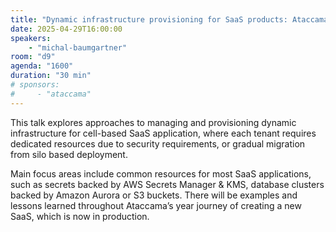 ```yaml
---
title: "Dynamic infrastructure provisioning for SaaS products: Ataccama way"
date: 2025-04-29T16:00:00
speakers:
    - "michal-baumgartner"
room: "d9"
agenda: "1600"
duration: "30 min"
# sponsors:
#     - "ataccama"
---
```


This talk explores approaches to managing and provisioning dynamic infrastructure for cell-based SaaS application, where each tenant requires dedicated resources due to security requirements, or gradual migration from silo based deployment.

Main focus areas include common resources for most SaaS applications, such as secrets backed by AWS Secrets Manager & KMS, database clusters backed by Amazon Aurora or S3 buckets. There will be examples and lessons learned throughout Ataccama’s year journey of creating a new SaaS, which is now in production.
